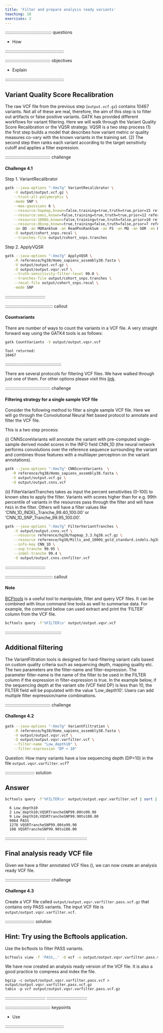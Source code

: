 ```yaml
---
title: 'Filter and prepare analysis ready variants'
teaching: 10
exercises: 2
---
```


:::::::::::::::::::::::::::::::::::::: questions 

- How

::::::::::::::::::::::::::::::::::::::::::::::::

::::::::::::::::::::::::::::::::::::: objectives

- Explain

::::::::::::::::::::::::::::::::::::::::::::::::

## Variant Quality Score Recalibration

The raw VCF file from the previous step (`output.vcf.gz`) contains 10467 variants. Not all of these are real, therefore, the aim of this step is to filter out artifacts or false positive variants. GATK has provided different workflows for variant filtering. Here we will walk through the Variant Quality Score Recalibration or the VQSR strategy. VQSR is a two step process (1) the first step builds a model that describes how variant metric or quality measures co-vary with the known variants in the training set. (2) The second step then ranks each variant according to the target sensitivity cutoff and applies a filter expression.

::::::::::::::::::::::::::::::::::::: challenge 

#### Challenge 4.1

Step 1. VariantRecalibrator

```bash
gatk --java-options "-Xmx7g" VariantRecalibrator \
    -V output/output.vcf.gz \
    --trust-all-polymorphic \
    -mode SNP \
    --max-gaussians 6 \
    --resource:hapmap,known=false,training=true,truth=true,prior=15 reference/hg38/hapmap_3.3.hg38.vcf.gz \
    --resource:omni,known=false,training=true,truth=true,prior=12 reference/hg38/1000G_omni2.5.hg38.vcf.gz \
    --resource:1000G,known=false,training=true,truth=false,prior=10 reference/hg38/1000G_phase1.snps.high_confidence.hg38.vcf.gz \
    --resource:dbsnp,known=true,training=false,truth=false,prior=7 reference/hg38/dbsnp_138.hg38.vcf.gz \
    -an QD -an MQRankSum -an ReadPosRankSum -an FS -an MQ -an SOR -an DP \
    -O output/cohort_snps.recal \
    --tranches-file output/cohort_snps.tranches
```

Step 2. ApplyVQSR

```bash
gatk --java-options "-Xmx7g" ApplyVQSR \
    -R reference/hg38/Homo_sapiens_assembly38.fasta \
    -V output/output.vcf.gz \
    -O output/output.vqsr.vcf \
    --truth-sensitivity-filter-level 99.0 \
    --tranches-file output/cohort_snps.tranches \
    --recal-file output/cohort_snps.recal \
    -mode SNP
```

:::::::::::::::::::::::::::::::::

::::::::::::::::::::::::::::::::::::::: callout

#### Countvariants
There are number of ways to count the variants in a VCF file. A very straight forward way using the GATK4 tools is as follows:

```bash
gatk CountVariants -V output/output.vqsr.vcf
```

```output
Tool returned:
10467
```
::::::::::::::::::::::::::::::::::::::::::::::

There are several protocols for filtering VCF files. We have walked through just one of them. For other options please visit this [link](https://gatk.broadinstitute.org/hc/en-us/articles/360035531112--How-to-Filter-variants-either-with-VQSR-or-by-hard-filtering).

::::::::::::::::::::::::::::::::::::: challenge 

#### Filtering strategy for a single sample VCF file

Consider the following method to filter a single sample VCF file. Here we will go through the Convolutional Neural Net based protocol to annotate and filter the VCF file.

This is a two step process:

(i) CNNScoreVariants will annotate the variant with pre-computed single-sample derived model scores in the INFO field CNN_1D (the neural network performs convolutions over the reference sequence surrounding the variant and combines those features with a multilayer perceptron on the variant annotations).

```bash
gatk --java-options "-Xmx7g" CNNScoreVariants  \
   -R reference/hg38/Homo_sapiens_assembly38.fasta \
   -V output/output.vcf.gz \
   -O output/output.cnns.vcf
```

(ii) FilterVariantTranches takes as input the percent sensitivities (0-100) to known sites to apply the filter. Variants with scores higher than for e.g. 99th percentile of variants in the resources pass through the filter and will have `PASS` in the filter. Others will have a filter values like ‘CNN_1D_INDEL_Tranche_99.40_100.00’ or ‘CNN_1D_SNP_Tranche_99.95_100.00’.

```bash
gatk --java-options "-Xmx7g" FilterVariantTranches \
    -V output/output.cnns.vcf \
    --resource reference/hg38/hapmap_3.3.hg38.vcf.gz \
    --resource reference/hg38/Mills_and_1000G_gold_standard.indels.hg38.vcf.gz \
    --info-key CNN_1D \
    --snp-tranche 99.95 \
    --indel-tranche 99.4 \
    -O output/output.cnns.cnnfilter.vcf
```
:::::::::::::::::::::::::::::::::

::::::::::::::::::::::::::::::::::::::: callout

#### Note
[BCFtools](https://samtools.github.io/bcftools/) is a useful tool to manipulate, filter and query VCF files. It can be combined with linux command line tools as well to summarise data. For example, the command below can used extract and print the ‘FILTER’ column from the VCF file.

```bash
bcftools query -f'%FILTER\n' output/output.vqsr.vcf
```
::::::::::::::::::::::::::::::::::::::::::::::

## Additional filtering

The VariantFiltration tools is designed for hard-filtering variant calls based on custom quality criteria such as sequencing depth, mapping quality etc. The two parameters are the filter-name and filter-expression. The parameter filter-name is the name of the filter to be used in the FILTER column if the expression in filter-expression is true. In the example below, if the sequencing depth at the variant site (VCF field DP) is less than 10, the FILTER field will be populated with the value ‘Low_depth10’. Users can add multiple filter expression/name combinations.

::::::::::::::::::::::::::::::::::::: challenge 

#### Challenge 4.2

```bash
gatk --java-options "-Xmx7g" VariantFiltration \
    -R reference/hg38/Homo_sapiens_assembly38.fasta \
    -V output/output.vqsr.vcf \
    -O output/output.vqsr.varfilter.vcf \
    --filter-name "Low_depth10" \
    --filter-expression "DP < 10"
```

Question: How many variants have a low sequencing depth (DP<10) in the file `output.vqsr.varfilter.vcf`?

:::::::::::::::::::::::: solution 

## Answer

```bash
bcftools query -f'%FILTER\n' output/output.vqsr.varfilter.vcf | sort | uniq -c
```

```output
  6 Low_depth10
  2 Low_depth10;VQSRTrancheSNP99.00to99.90
  9 Low_depth10;VQSRTrancheSNP99.90to100.00
  9064 PASS
  1278 VQSRTrancheSNP99.00to99.90
  108 VQSRTrancheSNP99.90to100.00
```

:::::::::::::::::::::::::::::::::
:::::::::::::::::::::::::::::::::

## Final analysis ready VCF file

Given we have a filter annotated VCF files (), we can now create an analysis ready VCF file.

::::::::::::::::::::::::::::::::::::: challenge 

#### Challenge 4.3

Create a VCF file called `output/output.vqsr.varfilter.pass.vcf.gz` that contains only PASS variants. The input VCF file is `output/output.vqsr.varfilter.vcf`.

:::::::::::::::::::::::: solution 

## Hint: Try using the Bcftools application.

Use the bcftools to filter PASS variants.

```bash
bcftools view -f 'PASS,.' -O vcf -o output/output.vqsr.varfilter.pass.vcf output/output.vqsr.varfilter.vcf
```

We have now created an analysis ready version of the VCF file. It is also a good practice to compress and index the file.

```output
bgzip -c output/output.vqsr.varfilter.pass.vcf > output/output.vqsr.varfilter.pass.vcf.gz
tabix -p vcf output/output.vqsr.varfilter.pass.vcf.gz
```
:::::::::::::::::::::::::::::::::
:::::::::::::::::::::::::::::::::

::::::::::::::::::::::::::::::::::::: keypoints 

- Use 

::::::::::::::::::::::::::::::::::::::::::::::::


